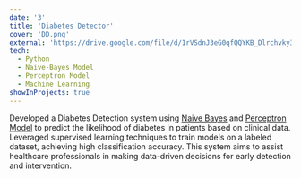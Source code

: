 ```yaml
---
date: '3'
title: 'Diabetes Detector'
cover: 'DD.png'
external: 'https://drive.google.com/file/d/1rVSdnJ3eG0qfQQYKB_Dlrchvky3DPrdm/view?usp=sharing'
tech:
  - Python
  - Naive-Bayes Model
  - Perceptron Model
  - Machine Learning
showInProjects: true
---
```


 Developed a Diabetes Detection system using [Naive Bayes](https://en.wikipedia.org/wiki/Naive_Bayes_classifier) and [Perceptron Model](https://en.wikipedia.org/wiki/Perceptron) to predict the likelihood of diabetes in patients based on clinical data. Leveraged supervised learning techniques to train models on a labeled dataset, achieving high classification accuracy. This system aims to assist healthcare professionals in making data-driven decisions for early detection and intervention.